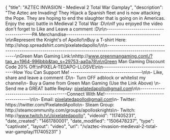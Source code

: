 {
    "title": "AZTEC INVASION - Medieval 2 Total War Gamplay",
    "description": "The Aztec are Invading!  They Hijack a Spanish fleet and is now attacking the Pope.  They are hoping to end the slaughter that is going on in Americas.  Enjoy the epic battle in Medieval 2 Total War :D\n\nIf you enjoyed the video don't forget to Like and Leave a comment :D\n\n-----------------------------------------PA Merchandise----------------------------------------------\n\nRepresent the Knight's of Apollo!\nBuy a T-shirt Here: http:\/\/shop.spreadshirt.com\/pixelatedapollo\/\n\n---------------------------------------------------------------------------------------------------------------\nGreen Man Gaming Link:\nhttp:\/\/www.greenmangaming.com\/?tap_a=1964-996bbb&tap_s=29753-aa0a78\n\nGreen Man Gaming Discount Code 20% Off:\nPIXELA-TEDAPO-LLOSVE\n\n----------------------------------How You Can Support Me! -----------------------------------\n\n- Like, share and leave a comment :D\n- Turn OFF adblock or whitelist my channel\n- Buy a Game from Green Man Gaming (Use the Link Above) \n- Send me a GREAT battle Replay: pixelatedapollo@gmail.com\n\n------------------------------------------Connect With Me!-----------------------------------------\n\n- Email: pixelatedapollo@gmail.com\n- Twitter: https:\/\/twitter.com\/PixelatedApollo\n- Steam Group:  http:\/\/steamcommunity.com\/groups\/apollosknights\n- Twitch: http:\/\/www.twitch.tv\/pixelatedapollo",
    "videoid": "117405231",
    "date_created": "1461780001",
    "date_modified": "1506478237",
    "type": "captivate",
    "layout": "video",
    "url": "\/v\/aztec-invasion-medieval-2-total-war-gamplay\/117405231"
}